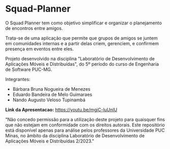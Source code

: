 # Squad-Planner

O Squad Planner tem como objetivo simplificar e organizar o planejamento de encontros entre amigos. 

Trata-se de uma aplicação que permite que grupos de amigos se juntem em comunidades internas e a partir delas criem, gerenciem, e confirmem presença em eventos entre eles.








Projeto desenvolvido na disciplina "Laboratório de Desenvolvimento de Aplicações Móveis e Distribuídas", do 5º período do curso de Engenharia de Software PUC-MG.

Integrantes:
- Bárbara Bruna Nogueira de Menezes
- Eduardo Bandeira de Melo Guimaraes
- Nando Augusto Veloso Tupinambá


**Link da Apresentacao:** https://youtu.be/mgjC-luUnlU


"Não concedo permissão para a utilização deste projeto para quaisquer fins que não estejam em conformidade com os direitos autorais. Este repositório está disponível apenas para análise pelos professores da Universidade PUC Minas, no âmbito da disciplina Laboratório de Desenvolvimento de Aplicações Móveis e Distribuídas 2/2023."
